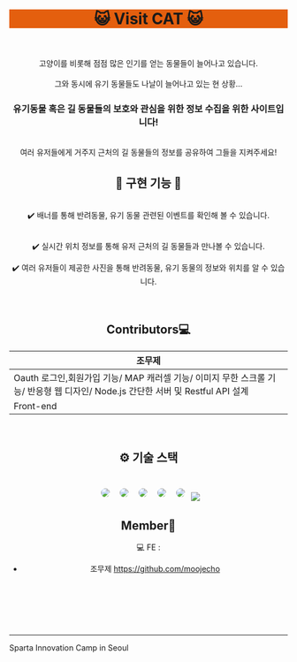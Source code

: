 <div align="center">
<h1 style="background-color:#e45f0e; "> 😺 Visit CAT 😺 </h1>


<br>

<br>
고양이를 비롯해 점점 많은 인기를 얻는 동물들이 늘어나고 있습니다.
<br>
<br>
그와 동시에 유기 동물들도 나날이 늘어나고 있는 현 상황...

<h3> 유기동물 혹은 길 동물들의 보호와 관심을 위한 정보 수집을 위한 사이트입니다! </h3>

<br>
여러 유저들에게 거주지 근처의 길 동물들의 정보를 공유하여 그들을 지켜주세요!

<h2> 🔨 구현 기능 🔨</h2>
<br>
✔️ 배너를 통해 반려동물, 유기 동물 관련된 이벤트를 확인해 볼 수 있습니다. <br><br>

✔️ 실시간 위치 정보를 통해 유저 근처의 길 동물들과 만나볼 수 있습니다. <br>

✔️ 여러 유저들이 제공한 사진을 통해 반려동물, 유기 동물의 정보와 위치를 알 수 있습니다. <br>
<br><br>
## Contributors💻
|조무제|
|-----|
|Oauth 로그인,회원가입 기능/ MAP 캐러셀 기능/ 이미지 무한 스크롤 기능/ 반응형 웹 디자인/ Node.js 간단한 서버 및 Restful API 설계|
|Front-end|

<br>
<h2>⚙️ 기술 스택 </h2>
<br>

<img style="margin:5px; border: 2px solid white; border-radius: 20px" src="https://img.shields.io/badge/React-#61DAFB?style=flat-square&logo=react&logoColor=white"/>
<img style="margin:5px; border: 2px solid white; border-radius: 20px" src="https://img.shields.io/badge/Typescript-#3178C6?style=flat-square&logo=typescript&logoColor=white"/>
<img style="margin:5px; border: 2px solid white; border-radius: 20px" src="https://img.shields.io/badge/Axios-#5A29E4?style=flat-square&logo=axios&logoColor=white"/>
<img style="margin:5px; border: 2px solid white; border-radius: 20px" src="https://img.shields.io/badge/Redux-#764ABC?style=flat-square&logo=redux&logoColor=white"/>
<img style="margin:5px; border: 2px solid white; border-radius: 20px" src="https://img.shields.io/badge/ReactQuery-#FF4154?style=flat-square&logo=reactquery&logoColor=white"/>
<img src="https://img.shields.io/badge/styled components-DB7093?style=flat-square&logo=styled-components&logoColor=white"/>

<br>

## Member🌱

💻 FE : <br>

- 조무제 https://github.com/moojecho <br>

<br><br>


<br><br>

---
</div>

Sparta Innovation Camp in Seoul
